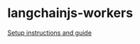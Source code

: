 # langchainjs-workers

[Setup instructions and guide](https://blog.cloudflare.com/langchain-and-cloudflare/)
